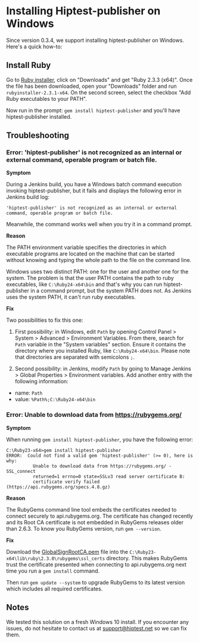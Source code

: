 Installing Hiptest-publisher on Windows
=======================================

Since version 0.3.4, we support installing hiptest-publisher on Windows. Here's a quick how-to:

Install Ruby
------------

Go to [Ruby installer](http://rubyinstaller.org/), click on "Downloads" and get "Ruby 2.3.3 (x64)". Once the file has been downloaded, open your "Downloads" folder and run ``rubyinstaller-2.3.1-x64``. On the second screen, select the checkbox "Add Ruby executables to your PATH".

Now run in the prompt: ``gem install hiptest-publisher`` and you'll have hiptest-publisher installed.

Troubleshooting
---------------

### Error: 'hiptest-publisher' is not recognized as an internal or external command, operable program or batch file.

**Symptom**

During a Jenkins build, you have a Windows batch command execution invoking hiptest-publisher, but it fails and displays the following error in Jenkins build log:

```
'hiptest-publisher' is not recognized as an internal or external command, operable program or batch file.
```

Meanwhile, the command works well when you try it in a command prompt.

**Reason**

The PATH environment variable specifies the directories in which executable programs are located on the machine that can be started without knowing and typing the whole path to the file on the command line.

Windows uses two distinct PATH: one for the user and another one for the system. The problem is that the user PATH contains the path to ruby executables, like `C:\Ruby24-x64\bin` and that's why you can run hiptest-publisher in a command prompt, but the system PATH does not. As Jenkins uses the system PATH, it can't run ruby executables.

**Fix**

Two possibilities to fix this one:

1. First possibility: in Windows, edit `Path` by opening Control Panel > System > Advanced > Environment Variables. From there, search for `Path` variable in the "System variables" section. Ensure it contains the directory where you installed Ruby, like `C:\Ruby24-x64\bin`. Please note that directories are separated with semicolons `;`.

2. Second possibility: in Jenkins, modify `Path` by going to Manage Jenkins > Global Properties > Environment variables. Add another entry with the following information:

  * name: `Path`
  * value: `%Path%;C:\Ruby24-x64\bin`

### Error: Unable to download data from https://rubygems.org/

**Symptom**

When running `gem install hiptest-publisher`, you have the following error:

```
C:\Ruby23-x64>gem install hiptest-publisher
ERROR:  Could not find a valid gem 'hiptest-publisher' (>= 0), here is why:
          Unable to download data from https://rubygems.org/ - SSL_connect
          returned=1 errno=0 state=SSLv3 read server certificate B:
          certificate verify failed (https://api.rubygems.org/specs.4.8.gz)
```

**Reason**

The RubyGems command line tool embeds the certificates needed to connect securely to api.rubygems.org. The certificate has changed recently and its Root CA certificate is not embedded in RubyGems releases older than 2.6.3. To know you RubyGems version, run `gem --version`.

**Fix**

Download the [GlobalSignRootCA.pem](https://raw.githubusercontent.com/rubygems/rubygems/master/lib/rubygems/ssl_certs/index.rubygems.org/GlobalSignRootCA.pem) file into the `C:\Ruby23-x64\lib\ruby\2.3.0\rubygems\ssl_certs` directory. This makes RubyGems trust the certificate presented when connecting to api.rubygems.org next time you run a `gem install` command.

Then run `gem update --system` to upgrade RubyGems to its latest version which includes all required certificates.


Notes
-----

We tested this solution on a fresh Windows 10 install. If you encounter any issues, do not hesitate to contact us at support@hiptest.net so we can fix them.
